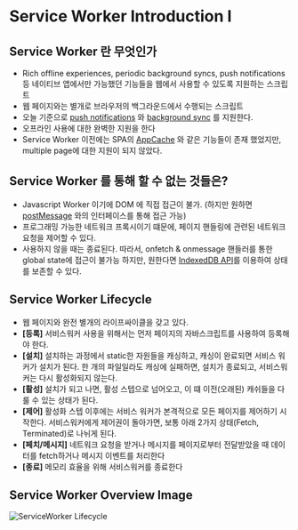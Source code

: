 # Service Worker Introduction I

## Service Worker 란 무엇인가
- Rich offline experiences, periodic background syncs, push notifications 등 네이티브 앱에서만 가능했던 기능들을 웹에서 사용할 수 있도록 지원하는 스크립트
- 웹 페이지와는 별개로 브라우저의 백그라운드에서 수행되는 스크립트
- 오늘 기준으로 [push notifications](https://developers.google.com/web/updates/2015/03/push-notifications-on-the-open-web) 와 [background sync](https://developers.google.com/web/updates/2015/12/background-sync) 를 지원한다.
- 오프라인 사용에 대한 완벽한 지원을 한다
- Service Worker 이전에는 SPA의 [AppCache](http://www.html5rocks.com/en/tutorials/appcache/beginner/) 와 같은 기능들이 존재 했었지만, multiple page에 대한 지원이 되지 않았다.

## Service Worker 를 통해 할 수 없는 것들은?
- Javascript Worker 이기에 DOM 에 직접 접근이 불가. (하지만 원하면 [postMessage](https://html.spec.whatwg.org/multipage/workers.html#dom-worker-postmessage) 와의 인터페이스를 통해 접근 가능)
- 프로그래밍 가능한 네트워크 프록시이기 떄문에, 페이지 핸들링에 관련된 네트워크 요청을 제어할 수 있다.
- 사용하지 않을 때는 종료된다. 따라서, onfetch & onmessage 핸들러를 통한 global state에 접근이 불가능 하지만, 원한다면 [IndexedDB API](https://developer.mozilla.org/en-US/docs/Web/API/IndexedDB_API)를 이용하여 상태를 보존할 수 있다.

## Service Worker Lifecycle
- 웹 페이지와 완전 별개의 라이프싸이클을 갖고 있다.
- **[등록]** 서비스워커 사용을 위해서는 먼저 페이지의 자바스크립트를 사용하여 등록해야 한다.
- **[설치]** 설치하는 과정에서 static한 자원들을 캐싱하고, 캐싱이 완료되면 서비스 워커가 설치가 된다. 한 개의 파일일라도 캐싱에 실패하면, 설치가 종료되고, 서비스워커는 다시 활성화되지 않는다.
- **[활성]** 설치가 되고 나면, 활성 스텝으로 넘어오고, 이 떄 이전(오래된) 캐쉬들을 다룰 수 있는 상태가 된다.
- **[제어]** 활성화 스텝 이후에는 서비스 워커가 본격적으로 모든 페이지를 제어하기 시작한다. 서비스워커에게 제어권이 돌아가면, 보통 아래 2가지 상태(Fetch, Terminated)로 나뉘게 된다.
- **[페치/메시지]** 네트워크 요청을 받거나 메시지를 페이지로부터 전달받았을 때 데이터를 fetch하거나 메시지 이벤트를 처리한다
- **[종료]** 메모리 효율을 위해 서비스워커를 종료한다

## Service Worker Overview Image
![ServiceWorker Lifecycle](/Users/user2/Documents/Programming/TIL/progressive_web/sw-lifecycle.png "Title")
